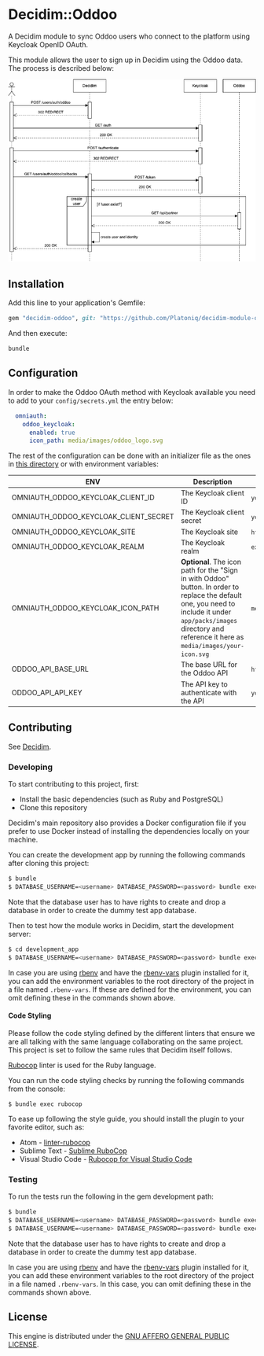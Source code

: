 # Decidim::Oddoo

A Decidim module to sync Oddoo users who connect to the platform using Keycloak OpenID OAuth.

This module allows the user to sign up in Decidim using the Oddoo data. The process is described below:

![Sequence Diagram](examples/sequence-diagram.png)

## Installation

Add this line to your application's Gemfile:

```ruby
gem "decidim-oddoo", git: "https://github.com/Platoniq/decidim-module-oddoo", branch: "main"
```

And then execute:

```bash
bundle
```

## Configuration

In order to make the Oddoo OAuth method with Keycloak available you need to add to your
`config/secrets.yml` the entry below:

```yaml
  omniauth:
    oddoo_keycloak:
      enabled: true
      icon_path: media/images/oddoo_logo.svg
```

The rest of the configuration can be done with an initializer file as the ones in
[this directory](lib/generators/decidim/oddoo/templates) or with environment variables:

| ENV                                   | Description                                                                                                                                                                                                           | Example                       |
|---------------------------------------|-----------------------------------------------------------------------------------------------------------------------------------------------------------------------------------------------------------------------|-------------------------------|
| OMNIAUTH_ODDOO_KEYCLOAK_CLIENT_ID     | The Keycloak client ID                                                                                                                                                                                                | `your-client-id`              |
| OMNIAUTH_ODDOO_KEYCLOAK_CLIENT_SECRET | The Keycloak client secret                                                                                                                                                                                            | `your-client-secret`          |
| OMNIAUTH_ODDOO_KEYCLOAK_SITE          | The Keycloak site                                                                                                                                                                                                     | `https://example.org/oauth`   |
| OMNIAUTH_ODDOO_KEYCLOAK_REALM         | The Keycloak realm                                                                                                                                                                                                    | `example-realm`               |
| OMNIAUTH_ODDOO_KEYCLOAK_ICON_PATH     | **Optional**. The icon path for the "Sign in with Oddoo" button. In order to replace the default one, you need to include it under `app/packs/images` directory and reference it here as `media/images/your-icon.svg` | `media/images/oddoo_logo.svg` |
| ODDOO_API_BASE_URL                    | The base URL for the Oddoo API                                                                                                                                                                                        | `https://example.org/api`     |
| ODDOO_API_API_KEY                     | The API key to authenticate with the API                                                                                                                                                                              | `your-api-key`                |

## Contributing

See [Decidim](https://github.com/decidim/decidim).

### Developing

To start contributing to this project, first:

- Install the basic dependencies (such as Ruby and PostgreSQL)
- Clone this repository

Decidim's main repository also provides a Docker configuration file if you
prefer to use Docker instead of installing the dependencies locally on your
machine.

You can create the development app by running the following commands after
cloning this project:

```bash
$ bundle
$ DATABASE_USERNAME=<username> DATABASE_PASSWORD=<password> bundle exec rake development_app
```

Note that the database user has to have rights to create and drop a database in
order to create the dummy test app database.

Then to test how the module works in Decidim, start the development server:

```bash
$ cd development_app
$ DATABASE_USERNAME=<username> DATABASE_PASSWORD=<password> bundle exec rails s
```

In case you are using [rbenv](https://github.com/rbenv/rbenv) and have the
[rbenv-vars](https://github.com/rbenv/rbenv-vars) plugin installed for it, you
can add the environment variables to the root directory of the project in a file
named `.rbenv-vars`. If these are defined for the environment, you can omit
defining these in the commands shown above.

#### Code Styling

Please follow the code styling defined by the different linters that ensure we
are all talking with the same language collaborating on the same project. This
project is set to follow the same rules that Decidim itself follows.

[Rubocop](https://rubocop.readthedocs.io/) linter is used for the Ruby language.

You can run the code styling checks by running the following commands from the
console:

```
$ bundle exec rubocop
```

To ease up following the style guide, you should install the plugin to your
favorite editor, such as:

- Atom - [linter-rubocop](https://atom.io/packages/linter-rubocop)
- Sublime Text - [Sublime RuboCop](https://github.com/pderichs/sublime_rubocop)
- Visual Studio Code - [Rubocop for Visual Studio Code](https://github.com/misogi/vscode-ruby-rubocop)

### Testing

To run the tests run the following in the gem development path:

```bash
$ bundle
$ DATABASE_USERNAME=<username> DATABASE_PASSWORD=<password> bundle exec rake test_app
$ DATABASE_USERNAME=<username> DATABASE_PASSWORD=<password> bundle exec rspec
```

Note that the database user has to have rights to create and drop a database in
order to create the dummy test app database.

In case you are using [rbenv](https://github.com/rbenv/rbenv) and have the
[rbenv-vars](https://github.com/rbenv/rbenv-vars) plugin installed for it, you
can add these environment variables to the root directory of the project in a
file named `.rbenv-vars`. In this case, you can omit defining these in the
commands shown above.

## License

This engine is distributed under the [GNU AFFERO GENERAL PUBLIC LICENSE](LICENSE-AGPLv3.txt).

